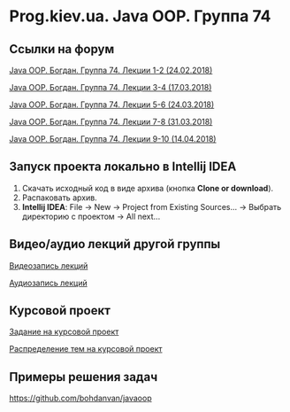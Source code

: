 Prog.kiev.ua. Java OOP. Группа 74
===

## Cсылки на форум

[Java OOP. Богдан. Группа 74. Лекции 1-2 (24.02.2018)](https://prog.kiev.ua/forum/index.php/topic,3487.0.html)

[Java OOP. Богдан. Группа 74. Лекции 3-4 (17.03.2018)](https://prog.kiev.ua/forum/index.php/topic,3529.0.html)

[Java OOP. Богдан. Группа 74. Лекции 5-6 (24.03.2018)](https://prog.kiev.ua/forum/index.php/topic,3543.0.html)

[Java OOP. Богдан. Группа 74. Лекции 7-8 (31.03.2018)](https://prog.kiev.ua/forum/index.php/topic,3557.0.html)

[Java OOP. Богдан. Группа 74. Лекции 9-10 (14.04.2018)](https://prog.kiev.ua/forum/index.php/topic,3574.0.html)

## Запуск проекта локально в Intellij IDEA

1. Скачать исходный код в виде архива (кнопка **Clone or download**).
2. Распаковать архив.
3. **Intellij IDEA**: File -> New -> Project from Existing Sources... -> Выбрать директорию с проектом -> All next...

## Видео/аудио лекций другой группы

[Видеозапись лекций](https://mega.nz/#F!fI9ACBqB)

[Аудиозапись лекций](https://mega.nz/#F!iIUhgL5T)

## Курсовой проект

[Задание на курсовой проект](https://docs.google.com/document/d/1BD_RtdtKI4MZylI_UGOGdE8_d2CZTZnfVCWwirvSVbU/edit)

[Распределение тем на курсовой проект](https://docs.google.com/spreadsheets/d/1qxHDN8glT-8UV1l-sk7pr0-zVjsHv-Un8d3qn_BojXE/edit?usp=sharing)

## Примеры решения задач

https://github.com/bohdanvan/javaoop
